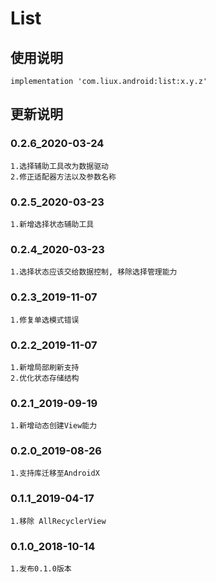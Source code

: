List
===

使用说明
---
```
implementation 'com.liux.android:list:x.y.z'
```

更新说明
---
### 0.2.6_2020-03-24
    1.选择辅助工具改为数据驱动
    2.修正适配器方法以及参数名称

### 0.2.5_2020-03-23
    1.新增选择状态辅助工具

### 0.2.4_2020-03-23
    1.选择状态应该交给数据控制, 移除选择管理能力

### 0.2.3_2019-11-07
    1.修复单选模式错误
    
### 0.2.2_2019-11-07
    1.新增局部刷新支持
    2.优化状态存储结构

### 0.2.1_2019-09-19
    1.新增动态创建View能力

### 0.2.0_2019-08-26
    1.支持库迁移至AndroidX

### 0.1.1_2019-04-17
    1.移除 AllRecyclerView

### 0.1.0_2018-10-14
    1.发布0.1.0版本
